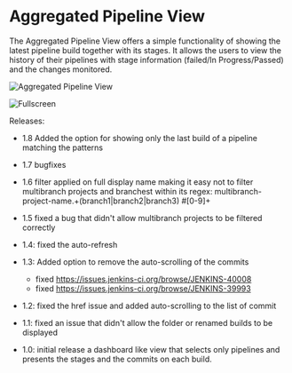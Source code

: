 # Aggregated Pipeline View

The Aggregated Pipeline View offers a simple functionality of showing the latest pipeline build together with its stages. 
It allows the users to view the history of their pipelines with stage information (failed/In Progress/Passed) and the changes monitored.

![Aggregated Pipeline View](screenshots/AggregatedPipeline.png)

![Fullscreen](./screenshots/AggregatedPipeline.png?raw=true&width=625x)

Releases:

-   1.8 Added the option for showing only the last build of a pipeline
    matching the patterns
-   1.7 bugfixes
-   1.6 filter applied on full display name making it easy not to filter
    multibranch projects and branchest within its regex:
     multibranch-project-name.+(branch1\|branch2\|branch3) \#\[0-9\]+  
     
-   1.5 fixed a bug that didn't allow multibranch projects to be
    filtered correctly
-   1.4: fixed the auto-refresh
-   1.3: Added option to remove the auto-scrolling of the commits 
    -   fixed <https://issues.jenkins-ci.org/browse/JENKINS-40008>
    -   fixed <https://issues.jenkins-ci.org/browse/JENKINS-39993>
-   1.2: fixed the href issue and added auto-scrolling to the list of
    commit
-   1.1: fixed an issue that didn't allow the folder or renamed builds
    to be displayed
-   1.0: initial release a dashboard like view that selects only
    pipelines and presents the stages and the commits on each build.

